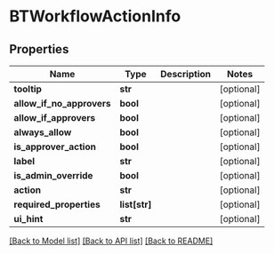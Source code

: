 # BTWorkflowActionInfo

## Properties
Name | Type | Description | Notes
------------ | ------------- | ------------- | -------------
**tooltip** | **str** |  | [optional] 
**allow_if_no_approvers** | **bool** |  | [optional] 
**allow_if_approvers** | **bool** |  | [optional] 
**always_allow** | **bool** |  | [optional] 
**is_approver_action** | **bool** |  | [optional] 
**label** | **str** |  | [optional] 
**is_admin_override** | **bool** |  | [optional] 
**action** | **str** |  | [optional] 
**required_properties** | **list[str]** |  | [optional] 
**ui_hint** | **str** |  | [optional] 

[[Back to Model list]](../README.md#documentation-for-models) [[Back to API list]](../README.md#documentation-for-api-endpoints) [[Back to README]](../README.md)


